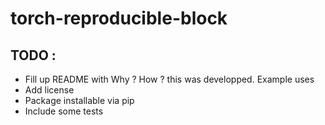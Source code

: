 # torch-reproducible-block

## TODO :
* Fill up README with Why ? How ? this was developped. Example uses
* Add license
* Package installable via pip
* Include some tests